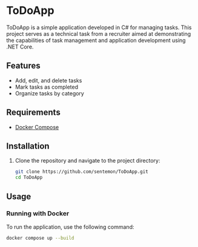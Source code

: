 # ToDoApp

ToDoApp is a simple application developed in C# for managing tasks. This project serves as a technical task from a recruiter aimed at demonstrating the capabilities of task management and application development using .NET Core.

## Features

- Add, edit, and delete tasks
- Mark tasks as completed
- Organize tasks by category

## Requirements

- [Docker Compose](https://docs.docker.com/compose/install/)

## Installation

1. Clone the repository and navigate to the project directory:
    ```bash
    git clone https://github.com/sentemon/ToDoApp.git
    cd ToDoApp
    ```

## Usage

### Running with Docker

To run the application, use the following command:
```bash
docker compose up --build
```
